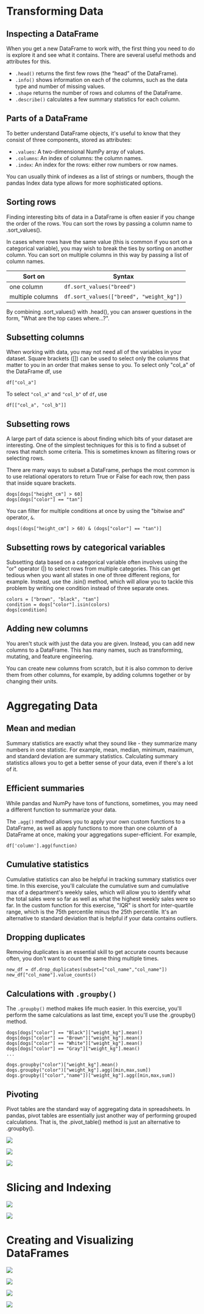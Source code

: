 # Transforming Data

## Inspecting a DataFrame

When you get a new DataFrame to work with, the first thing you need to do is explore it and see what it contains. There are several useful methods and attributes for this.

- `.head()` returns the first few rows (the “head” of the DataFrame).
- `.info()` shows information on each of the columns, such as the data type and number of missing values.
- `.shape` returns the number of rows and columns of the DataFrame.
- `.describe()` calculates a few summary statistics for each column.

## Parts of a DataFrame

To better understand DataFrame objects, it's useful to know that they consist of three components, stored as attributes:

- `.values`: A two-dimensional NumPy array of values.
- `.columns`: An index of columns: the column names.
- `.index`: An index for the rows: either row numbers or row names.

You can usually think of indexes as a list of strings or numbers, though the pandas Index data type allows for more sophisticated options. 

## Sorting rows

Finding interesting bits of data in a DataFrame is often easier if you change the order of the rows. You can sort the rows by passing a column name to .sort_values().

In cases where rows have the same value (this is common if you sort on a categorical variable), you may wish to break the ties by sorting on another column. You can sort on multiple columns in this way by passing a list of column names.


| Sort on      | Syntax |
| ----------- | ----------- |
| one column      | `df.sort_values("breed")`       |
| multiple columns   | `df.sort_values(["breed", "weight_kg"])`        |


By combining .sort_values() with .head(), you can answer questions in the form, "What are the top cases where…?".

## Subsetting columns

When working with data, you may not need all of the variables in your dataset. Square brackets ([]) can be used to select only the columns that matter to you in an order that makes sense to you. To select only "col_a" of the DataFrame df, use

```
df["col_a"]
```

To select `"col_a"` and `"col_b"` of `df`, use

```
df[["col_a", "col_b"]]
```

## Subsetting rows

A large part of data science is about finding which bits of your dataset are interesting. One of the simplest techniques for this is to find a subset of rows that match some criteria. This is sometimes known as filtering rows or selecting rows.

There are many ways to subset a DataFrame, perhaps the most common is to use relational operators to return True or False for each row, then pass that inside square brackets.

```
dogs[dogs["height_cm"] > 60]
dogs[dogs["color"] == "tan"]
```

You can filter for multiple conditions at once by using the "bitwise and" operator, `&`.

```
dogs[(dogs["height_cm"] > 60) & (dogs["color"] == "tan")]
```

## Subsetting rows by categorical variables

Subsetting data based on a categorical variable often involves using the "or" operator (|) to select rows from multiple categories. This can get tedious when you want all states in one of three different regions, for example. Instead, use the .isin() method, which will allow you to tackle this problem by writing one condition instead of three separate ones.

```
colors = ["brown", "black", "tan"]
condition = dogs["color"].isin(colors)
dogs[condition]
```

## Adding new columns

You aren't stuck with just the data you are given. Instead, you can add new columns to a DataFrame. This has many names, such as transforming, mutating, and feature engineering.

You can create new columns from scratch, but it is also common to derive them from other columns, for example, by adding columns together or by changing their units. 

# Aggregating Data

## Mean and median

Summary statistics are exactly what they sound like - they summarize many numbers in one statistic. For example, mean, median, minimum, maximum, and standard deviation are summary statistics. Calculating summary statistics allows you to get a better sense of your data, even if there's a lot of it. 

## Efficient summaries

While pandas and NumPy have tons of functions, sometimes, you may need a different function to summarize your data.

The `.agg()` method allows you to apply your own custom functions to a DataFrame, as well as apply functions to more than one column of a DataFrame at once, making your aggregations super-efficient. For example,

```
df['column'].agg(function)
```

## Cumulative statistics

Cumulative statistics can also be helpful in tracking summary statistics over time. In this exercise, you'll calculate the cumulative sum and cumulative max of a department's weekly sales, which will allow you to identify what the total sales were so far as well as what the highest weekly sales were so far. 
In the custom function for this exercise, "IQR" is short for inter-quartile range, which is the 75th percentile minus the 25th percentile. It's an alternative to standard deviation that is helpful if your data contains outliers.

## Dropping duplicates

Removing duplicates is an essential skill to get accurate counts because often, you don't want to count the same thing multiple times. 

```
new_df = df.drop_duplicates(subset=["col_name","col_name"])
new_df["col_name"].value_counts()
```

## Calculations with `.groupby()`

The `.groupby()` method makes life much easier. In this exercise, you'll perform the same calculations as last time, except you'll use the .groupby() method.

```
dogs[dogs["color"] == "Black"]["weight_kg"].mean()
dogs[dogs["color"] == "Brown"]["weight_kg"].mean()
dogs[dogs["color"] == "White"]["weight_kg"].mean()
dogs[dogs["color"] == "Gray"]["weight_kg"].mean()
...
```

```
dogs.groupby("color")["weight_kg"].mean()
dogs.groupby("color")["weight_kg"].agg([min,max,sum])
dogs.groupby(["color","name"])["weight_kg"].agg([min,max,sum])
```

## Pivoting

Pivot tables are the standard way of aggregating data in spreadsheets. In pandas, pivot tables are essentially just another way of performing grouped calculations. That is, the .pivot_table() method is just an alternative to .groupby(). 

![](./images/pivot_table.png)

![](./images/pivot_table2.png)

![](./images/pivot_table3.png)

# Slicing and Indexing

![](./images/slicing.png)

![](./images/slicing2.png)

# Creating and Visualizing DataFrames

![](./images/create_df_dict.png)

![](./images/create-df_list.png)

![](./images/line_plot.png)

![](./images/layering_plot.png)
